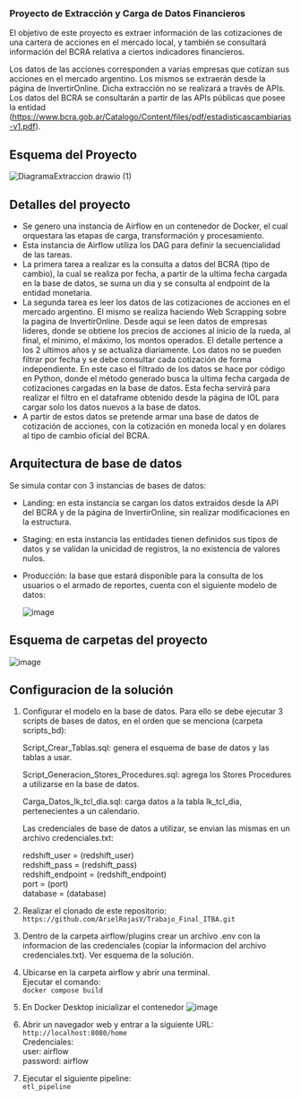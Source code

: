 ### Proyecto de Extracción y Carga de Datos Financieros

El objetivo de este proyecto es extraer información de las cotizaciones de una cartera de acciones en el mercado local, y también
se consultará información del BCRA relativa a ciertos indicadores financieros.

Los datos de las acciones corresponden a varias empresas que cotizan sus acciones en el mercado argentino. Los mismos se extraerán desde la página de InvertirOnline. Dicha extracción no se realizará a través de APIs.
Los datos del BCRA se consultarán a partir de las APIs públicas que posee la entidad (https://www.bcra.gob.ar/Catalogo/Content/files/pdf/estadisticascambiarias-v1.pdf).

## Esquema del Proyecto

![DiagramaExtraccion drawio (1)](https://github.com/user-attachments/assets/1c35481a-271d-4d80-a213-cfe6167ab9f5)


## Detalles del proyecto

- Se genero una instancia de Airflow en un contenedor de Docker, el cual orquestara las etapas de carga, transformación y procesamiento.
- Esta instancia de Airflow utiliza los DAG para definir la secuencialidad de las tareas.
- La primera tarea a realizar es la consulta a datos del BCRA (tipo de cambio), la cual se realiza por fecha, a partir de la ultima fecha cargada en la base de datos, se suma un dia y se consulta al endpoint de la entidad monetaria.
- La segunda tarea es leer los datos de las cotizaciones de acciones en el mercado argentino. El mismo se realiza haciendo Web Scrapping sobre la pagina de InvertirOnline. Desde aqui se leen datos de empresas lideres, donde se obtiene los precios de acciones al inicio de la rueda, al final, el minimo, el máximo, los montos operados. El detalle pertence a los 2 ultimos años y se actualiza diariamente. Los datos no se pueden filtrar por fecha y se debe consultar cada cotización de forma independiente. En este caso el filtrado de los datos se hace por código en Python, donde el método generado busca la ultima fecha cargada de cotizaciones cargadas en la base de datos. Esta fecha servirá para realizar el filtro en el dataframe obtenido desde la página de IOL para cargar solo los datos nuevos a la base de datos.
- A partir de estos datos se pretende armar una base de datos de cotización de acciones, con la cotización en moneda local y en dolares al tipo de cambio oficial del BCRA.

## Arquitectura de base de datos

Se simula contar con 3 instancias de bases de datos:

- Landing: en esta instancia se cargan los datos extraidos desde la API del BCRA y de la página de InvertirOnline, sin realizar modificaciones en la estructura.
- Staging: en esta instancia las entidades tienen definidos sus tipos de datos y se validan la unicidad de registros, la no existencia de valores nulos.
- Producción: la base que estará disponible para la consulta de los usuarios o el armado de reportes, cuenta con el siguiente modelo de datos:

    ![image](https://github.com/user-attachments/assets/e20f44ad-bf1a-47b9-81c6-868ae93edda9)

## Esquema de carpetas del proyecto

![image](https://github.com/user-attachments/assets/1f7a5aec-28f8-4887-a7c2-4575bd6512aa)


## Configuracion de la solución

1. Configurar el modelo en la base de datos.
   Para ello se debe ejecutar 3 scripts de bases de datos, en el orden que se menciona (carpeta scripts_bd):
   
   Script_Crear_Tablas.sql: genera el esquema de base de datos y las tablas a usar.

   Script_Generacion_Stores_Procedures.sql: agrega los Stores Procedures a utilizarse en la base de datos.

   Carga_Datos_lk_tcl_dia.sql: carga datos a la tabla lk_tcl_dia, pertenecientes a un calendario.

   Las credenciales de base de datos a utilizar, se envian las mismas en un archivo credenciales.txt:
     
    redshift_user = (redshift_user)  
    redshift_pass = (redshift_pass)   
    redshift_endpoint = (redshift_endpoint)  
    port = (port)  
    database = (database)  

3. Realizar el clonado de este repositorio:  
   `https://github.com/ArielRojasV/Trabajo_Final_ITBA.git`

4. Dentro de la carpeta airflow/plugins crear un archivo .env con la informacion de las credenciales (copiar la informacion del archivo credenciales.txt). Ver esquema de la solución.

5. Ubicarse en la carpeta airflow y abrir una terminal.  
   Ejecutar el comando:  
   `docker compose build`

6. En Docker Desktop inicializar el contenedor
    ![image](https://github.com/user-attachments/assets/dadc6d43-082d-4be3-b52c-e651095938e6)

7. Abrir un navegador web y entrar a la siguiente URL:
  `http://localhost:8080/home`  
   Credenciales:  
   user: airflow  
   password: airflow  

8. Ejecutar el siguiente pipeline:  
   `etl_pipeline`
